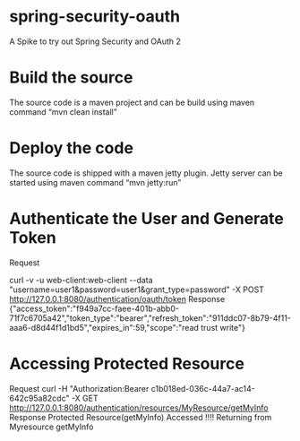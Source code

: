 spring-security-oauth
=====================

A Spike to try out Spring Security and OAuth 2

Build the source
=====================


The source code is a maven project and can be build using maven command “mvn clean install” 


Deploy the code
=====================

The source code is shipped with a maven jetty plugin. Jetty server can be started using maven command “mvn jetty:run” 

Authenticate the User and Generate Token
=====================

Request 

curl -v -u web-client:web-client --data "username=user1&password=user1&grant_type=password" -X POST http://127.0.0.1:8080/authentication/oauth/token
Response
{"access_token":"f949a7cc-faee-401b-abb0-71f7c6705a42","token_type":"bearer","refresh_token":"911ddc07-8b79-4f11-aaa6-d8d44f1d1bd5","expires_in":59,"scope":"read trust write"}

Accessing Protected Resource
=====================

Request 
curl -H "Authorization:Bearer c1b018ed-036c-44a7-ac14-642c95a82cdc"  -X GET http://127.0.0.1:8080/authentication/resources/MyResource/getMyInfo
Response
Protected Resource(getMyInfo) Accessed !!!! Returning from Myresource getMyInfo
